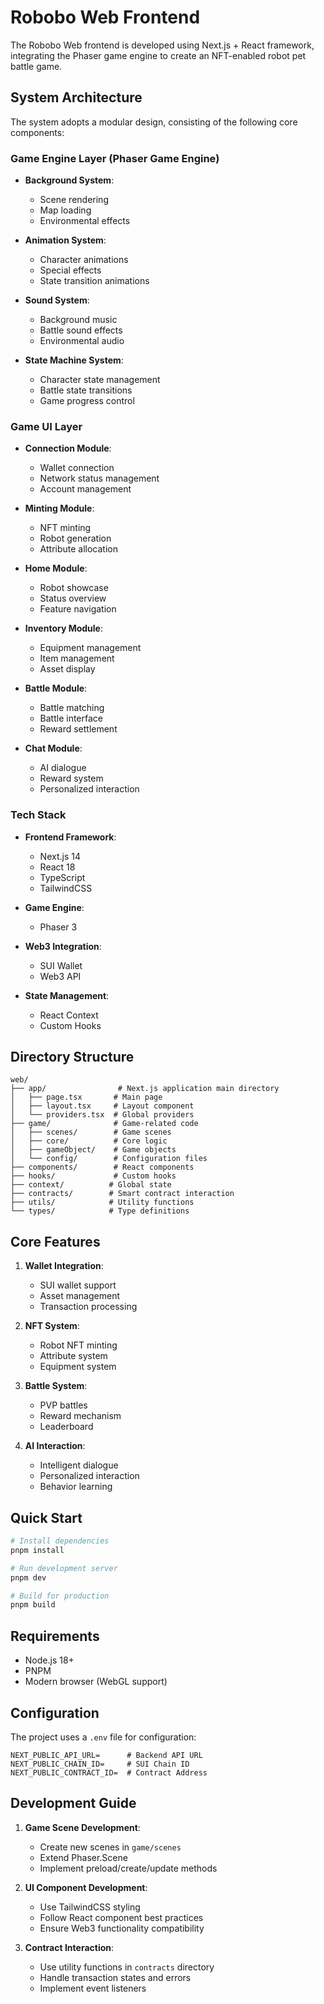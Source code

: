 # Robobo Web Frontend

The Robobo Web frontend is developed using Next.js + React framework, integrating the Phaser game engine to create an NFT-enabled robot pet battle game.

## System Architecture

The system adopts a modular design, consisting of the following core components:

### Game Engine Layer (Phaser Game Engine)

- **Background System**:
  - Scene rendering
  - Map loading
  - Environmental effects

- **Animation System**:
  - Character animations
  - Special effects
  - State transition animations

- **Sound System**:
  - Background music
  - Battle sound effects
  - Environmental audio

- **State Machine System**:
  - Character state management
  - Battle state transitions
  - Game progress control

### Game UI Layer

- **Connection Module**:
  - Wallet connection
  - Network status management
  - Account management

- **Minting Module**:
  - NFT minting
  - Robot generation
  - Attribute allocation

- **Home Module**:
  - Robot showcase
  - Status overview
  - Feature navigation

- **Inventory Module**:
  - Equipment management
  - Item management
  - Asset display

- **Battle Module**:
  - Battle matching
  - Battle interface
  - Reward settlement

- **Chat Module**:
  - AI dialogue
  - Reward system
  - Personalized interaction

### Tech Stack

- **Frontend Framework**:
  - Next.js 14
  - React 18
  - TypeScript
  - TailwindCSS

- **Game Engine**:
  - Phaser 3

- **Web3 Integration**:
  - SUI Wallet
  - Web3 API

- **State Management**:
  - React Context
  - Custom Hooks

## Directory Structure

```
web/
├── app/                # Next.js application main directory
│   ├── page.tsx       # Main page
│   ├── layout.tsx     # Layout component
│   └── providers.tsx  # Global providers
├── game/              # Game-related code
│   ├── scenes/        # Game scenes
│   ├── core/          # Core logic
│   ├── gameObject/    # Game objects
│   └── config/        # Configuration files
├── components/        # React components
├── hooks/             # Custom hooks
├── context/          # Global state
├── contracts/        # Smart contract interaction
├── utils/            # Utility functions
└── types/            # Type definitions
```

## Core Features

1. **Wallet Integration**:
   - SUI wallet support
   - Asset management
   - Transaction processing

2. **NFT System**:
   - Robot NFT minting
   - Attribute system
   - Equipment system

3. **Battle System**:
   - PVP battles
   - Reward mechanism
   - Leaderboard

4. **AI Interaction**:
   - Intelligent dialogue
   - Personalized interaction
   - Behavior learning

## Quick Start

```bash
# Install dependencies
pnpm install

# Run development server
pnpm dev

# Build for production
pnpm build
```

## Requirements

- Node.js 18+
- PNPM
- Modern browser (WebGL support)

## Configuration

The project uses a `.env` file for configuration:

```env
NEXT_PUBLIC_API_URL=      # Backend API URL
NEXT_PUBLIC_CHAIN_ID=     # SUI Chain ID
NEXT_PUBLIC_CONTRACT_ID=  # Contract Address
```

## Development Guide

1. **Game Scene Development**:
   - Create new scenes in `game/scenes`
   - Extend Phaser.Scene
   - Implement preload/create/update methods

2. **UI Component Development**:
   - Use TailwindCSS styling
   - Follow React component best practices
   - Ensure Web3 functionality compatibility

3. **Contract Interaction**:
   - Use utility functions in `contracts` directory
   - Handle transaction states and errors
   - Implement event listeners